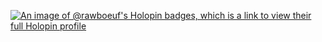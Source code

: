 [![An image of 
@rawboeuf's Holopin badges, which is a link to view their full Holopin 
profile](https://holopin.me/rawboeuf)](https://holopin.io/@rawboeuf)

